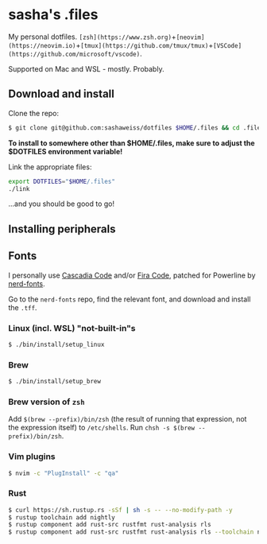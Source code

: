 # sasha's .files

My personal dotfiles. `[zsh](https://www.zsh.org)`+`[neovim](https://neovim.io)`+`[tmux](https://github.com/tmux/tmux)`+`[VSCode](https://github.com/microsoft/vscode)`.

Supported on Mac and WSL - mostly. Probably.

## Download and install

Clone the repo:

```sh
$ git clone git@github.com:sashaweiss/dotfiles $HOME/.files && cd .files
```

**To install to somewhere other than $HOME/.files, make sure to adjust the $DOTFILES environment variable!**

Link the appropriate files:

```sh
export DOTFILES="$HOME/.files"
./link
```

...and you should be good to go!

## Installing peripherals

## Fonts

I personally use [Cascadia Code](https://github.com/microsoft/cascadia-code) and/or [Fira Code](https://github.com/tonsky/FiraCode), patched for Powerline by [nerd-fonts](https://github.com/ryanoasis/nerd-fonts).

Go to the `nerd-fonts` repo, find the relevant font, and download and install the `.tff`.

### Linux (incl. WSL) "not-built-in"s

```sh
$ ./bin/install/setup_linux
```

### Brew

```sh
$ ./bin/install/setup_brew
```

### Brew version of `zsh`

Add `$(brew --prefix)/bin/zsh` (the result of running that expression, not the expression itself) to `/etc/shells`. Run `chsh -s $(brew --prefix)/bin/zsh`.

### Vim plugins

```sh
$ nvim -c "PlugInstall" -c "qa"
```

### Rust

```sh
$ curl https://sh.rustup.rs -sSf | sh -s -- --no-modify-path -y
$ rustup toolchain add nightly
$ rustup component add rust-src rustfmt rust-analysis rls
$ rustup component add rust-src rustfmt rust-analysis rls --toolchain nightly
```

